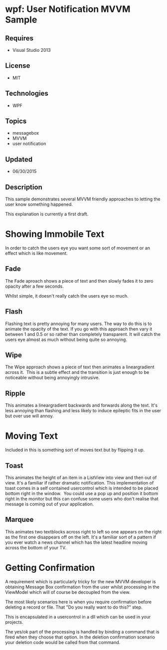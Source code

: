 # wpf: User Notification MVVM Sample
## Requires
- Visual Studio 2013
## License
- MIT
## Technologies
- WPF
## Topics
- messagebox
- MVVM
- user notification
## Updated
- 06/30/2015
## Description

<p>This sample demonstrates several MVVM friendly approaches to letting the user know something happened.&nbsp;</p>
<p>This explanation is currently a first draft.</p>
<h1>Showing Immobile Text</h1>
<p>In order to catch the users eye you want some sort of movement or an effect which is like movement.</p>
<h2>Fade</h2>
<p>The Fade aproach shows a piece of text and then slowly fades it to zero opacity after a few seconds.&nbsp;</p>
<p>Whllst simple, it doesn't really catch the users eye so much.</p>
<h2>Flash</h2>
<p>Flashing text is pretty annoying for many users. The way to do this is to animate the opacity of the text. If you go with this approach then vary it between 1 and 0.5 or so rather than completely transparent. It will catch the users eye almost as much without
 being quite so annoying.</p>
<h2>Wipe</h2>
<p>The Wipe approach shows a piece of text then animates a lineargradient across it. &nbsp;This is a subtle effect and the transition is just enough to be noticeable without being annoyingly intrusive.</p>
<h2>Ripple</h2>
<p>This animates a lineargradient backwards and forwards along the text. It's less annoying than flashing and less likely to induce epileptic fits in the user but over use will annoy.</p>
<h1>Moving Text</h1>
<p>Included in this is something sort of moves text but by flipping it up.</p>
<h2>Toast</h2>
<p>This animates the height of an item in a ListView into view and then out of view. It's a familiar if rather dramatic notification. This implementation of toast comes in a self contained usercontrol which is intended to be placed bottom right in the window.
 &nbsp;You could use a pop up and position it bottom right in the monitor but this can confuse some users who don't realise that message is coming out of your application.</p>
<h2>Marquee</h2>
<p>This animates two textblocks across right to left so one appears on the right as the first one disappears off on the left. It's a familiar sort of a pattern if you ever watch a news channel which has the latest headline moving across the bottom of your TV.</p>
<h1>Getting Confirmation</h1>
<p>A requirement which is particularly tricky for the new MVVM developer is obtaining Message Box confirmation from the user whilst processing in the ViewModel which will of course be decoupled from the view.&nbsp;</p>
<p>The most likely scenarios here is when you require confirmation before deleting a record or file. That &quot;Do you really want to do this?&quot; step.</p>
<p>This is encapsulated in a usercontrol in a dll which can be used in your projects.</p>
<p>The yes/ok part of the processing is handled by binding a command that is fired when they choose that option. In the deletion confirmation scenario your deletion code would be called from that command.</p>
